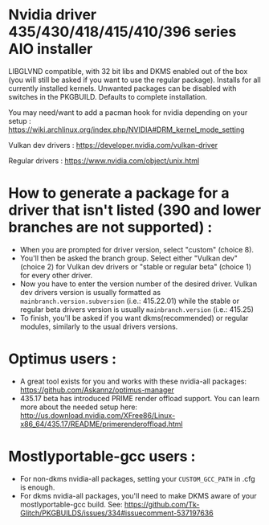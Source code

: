 # Nvidia driver 435/430/418/415/410/396 series AIO installer

LIBGLVND compatible, with 32 bit libs and DKMS enabled out of the box (you will still be asked if you want to use the regular package). Installs for all currently installed kernels.
Unwanted packages can be disabled with switches in the PKGBUILD. Defaults to complete installation.

You may need/want to add a pacman hook for nvidia depending on your setup : https://wiki.archlinux.org/index.php/NVIDIA#DRM_kernel_mode_setting

Vulkan dev drivers : https://developer.nvidia.com/vulkan-driver

Regular drivers : https://www.nvidia.com/object/unix.html


# How to generate a package for a driver that isn't listed (390 and lower branches are not supported) :
- When you are prompted for driver version, select "custom" (choice 8).
- You'll then be asked the branch group. Select either "Vulkan dev" (choice 2) for Vulkan dev drivers or "stable or regular beta" (choice 1) for every other driver.
- Now you have to enter the version number of the desired driver. Vulkan dev drivers version is usually formatted as `mainbranch.version.subversion` (i.e.: 415.22.01) while the stable or regular beta drivers version is usually `mainbranch.version` (i.e.: 415.25)
- To finish, you'll be asked if you want dkms(recommended) or regular modules, similarly to the usual drivers versions.

# Optimus users :
- A great tool exists for you and works with these nvidia-all packages: https://github.com/Askannz/optimus-manager
- 435.17 beta has introduced PRIME render offload support. You can learn more about the needed setup here: http://us.download.nvidia.com/XFree86/Linux-x86_64/435.17/README/primerenderoffload.html

# Mostlyportable-gcc users :
- For non-dkms nvidia-all packages, setting your `CUSTOM_GCC_PATH` in .cfg is enough.
- For dkms nvidia-all packages, you'll need to make DKMS aware of your mostlyportable-gcc build. See: https://github.com/Tk-Glitch/PKGBUILDS/issues/334#issuecomment-537197636
